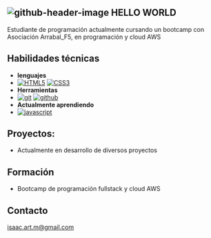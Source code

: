 ![github-header-image](https://github.com/user-attachments/assets/fc0b50f3-a5ee-4bd9-8da7-b05b1b124895)
HELLO WORLD
---
Estudiante de programación actualmente cursando un bootcamp con Asociación Arrabal_F5, en programación y cloud AWS

## Habilidades técnicas
- **lenguajes**
-  <a href='https://github.com/shivamkapasia0' target="_blank"><img alt='HTML5' src='https://img.shields.io/badge/HTML5-100000?style=for-the-badge&logo=HTML5&logoColor=white&labelColor=E34F26&color=black'/></a> <a href='https://github.com/shivamkapasia0' target="_blank"><img alt='CSS3' src='https://img.shields.io/badge/CSS3-100000?style=for-the-badge&logo=CSS3&logoColor=white&labelColor=1572B6&color=black'/></a> 
- **Herramientas**
-  <a href='https://github.com/shivamkapasia0' target="_blank"><img alt='git' src='https://img.shields.io/badge/git-100000?style=for-the-badge&logo=git&logoColor=white&labelColor=F05032&color=black'/></a> <a href='https://github.com/shivamkapasia0' target="_blank"><img alt='github' src='https://img.shields.io/badge/github-100000?style=for-the-badge&logo=github&logoColor=white&labelColor=353535&color=black'/></a>
- **Actualmente aprendiendo**
- <a href='https://github.com/shivamkapasia0' target="_blank"><img alt='javascript' src='https://img.shields.io/badge/javascript-100000?style=for-the-badge&logo=javascript&logoColor=white&labelColor=353535&color=black'/></a>

## Proyectos:
- Actualmente en desarrollo de diversos proyectos
## Formación
- Bootcamp de programación fullstack y cloud AWS
## Contacto
isaac.art.m@gmail.com
